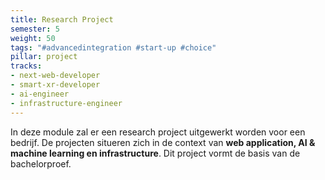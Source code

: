 ```yaml
---
title: Research Project
semester: 5
weight: 50
tags: "#advancedintegration #start-up #choice"
pillar: project
tracks:
- next-web-developer
- smart-xr-developer
- ai-engineer
- infrastructure-engineer
---
```


In deze module zal er een research project uitgewerkt worden voor een bedrijf. De projecten situeren zich in de context van **web application, AI & machine learning en infrastructure**. Dit project vormt de basis van de bachelorproef.
